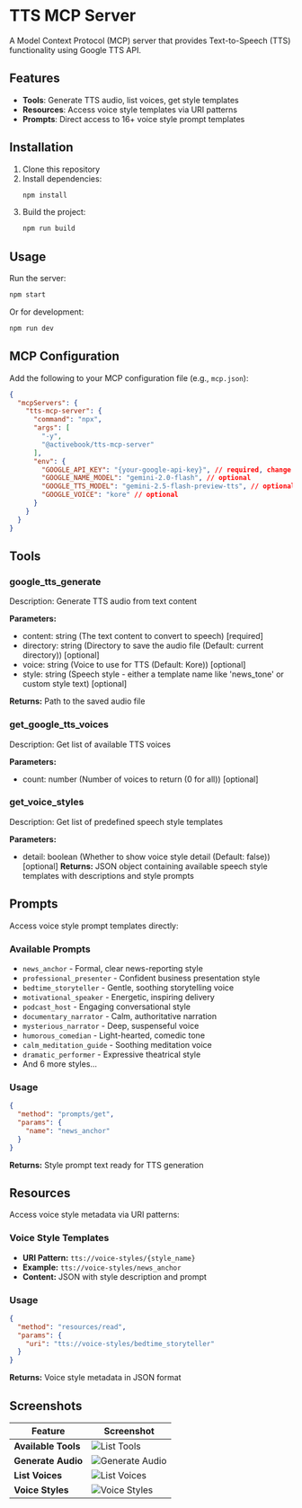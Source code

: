 # TTS MCP Server

A Model Context Protocol (MCP) server that provides Text-to-Speech (TTS) functionality using Google TTS API.

## Features

- **Tools**: Generate TTS audio, list voices, get style templates
- **Resources**: Access voice style templates via URI patterns
- **Prompts**: Direct access to 16+ voice style prompt templates

## Installation

1. Clone this repository
2. Install dependencies:
   ```bash
   npm install
   ```
3. Build the project:
   ```bash
   npm run build
   ```

## Usage

Run the server:
```bash
npm start
```

Or for development:
```bash
npm run dev
```

## MCP Configuration

Add the following to your MCP configuration file (e.g., `mcp.json`):

```json
{
  "mcpServers": {
    "tts-mcp-server": {
      "command": "npx",
      "args": [
        "-y",
        "@activebook/tts-mcp-server"
      ],
      "env": {
        "GOOGLE_API_KEY": "{your-google-api-key}", // required, change to your own key
        "GOOGLE_NAME_MODEL": "gemini-2.0-flash", // optional
        "GOOGLE_TTS_MODEL": "gemini-2.5-flash-preview-tts", // optional
        "GOOGLE_VOICE": "kore" // optional
      }
    }
  }
}
```

## Tools

### google_tts_generate

Description: Generate TTS audio from text content

**Parameters:**

- content: string (The text content to convert to speech) [required]
- directory: string (Directory to save the audio file (Default: current directory)) [optional]
- voice: string (Voice to use for TTS (Default: Kore)) [optional]
- style: string (Speech style - either a template name like 'news_tone' or custom style text) [optional]

**Returns:** Path to the saved audio file

### get_google_tts_voices

Description: Get list of available TTS voices

**Parameters:**

- count: number (Number of voices to return (0 for all)) [optional]

### get_voice_styles

Description: Get list of predefined speech style templates

**Parameters:**

- detail: boolean (Whether to show voice style detail (Default: false)) [optional]
**Returns:** JSON object containing available speech style templates with descriptions and style prompts

## Prompts

Access voice style prompt templates directly:

### Available Prompts
- `news_anchor` - Formal, clear news-reporting style
- `professional_presenter` - Confident business presentation style
- `bedtime_storyteller` - Gentle, soothing storytelling voice
- `motivational_speaker` - Energetic, inspiring delivery
- `podcast_host` - Engaging conversational style
- `documentary_narrator` - Calm, authoritative narration
- `mysterious_narrator` - Deep, suspenseful voice
- `humorous_comedian` - Light-hearted, comedic tone
- `calm_meditation_guide` - Soothing meditation voice
- `dramatic_performer` - Expressive theatrical style
- And 6 more styles...

### Usage
```json
{
  "method": "prompts/get",
  "params": {
    "name": "news_anchor"
  }
}
```

**Returns:** Style prompt text ready for TTS generation

## Resources

Access voice style metadata via URI patterns:

### Voice Style Templates
- **URI Pattern:** `tts://voice-styles/{style_name}`
- **Example:** `tts://voice-styles/news_anchor`
- **Content:** JSON with style description and prompt

### Usage
```json
{
  "method": "resources/read",
  "params": {
    "uri": "tts://voice-styles/bedtime_storyteller"
  }
}
```
**Returns:** Voice style metadata in JSON format

## Screenshots

| Feature | Screenshot |
|---------|------------|
| **Available Tools** | ![List Tools](screenshots/list_tools.png) |
| **Generate Audio** | ![Generate Audio](screenshots/generate_audio.png) |
| **List Voices** | ![List Voices](screenshots/list_voices.png) |
| **Voice Styles** | ![Voice Styles](screenshots/list_voice_styles.png) |



